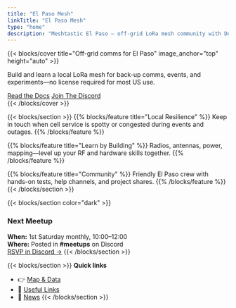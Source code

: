 ```yaml
---
title: "El Paso Mesh"
linkTitle: "El Paso Mesh"
type: "home"
description: "Meshtastic El Paso — off-grid LoRa mesh community with Docs, News, Map & Links."
---
```


{{< blocks/cover title="Off-grid comms for El Paso" image_anchor="top" height="auto" >}}
<p class="lead">
Build and learn a local LoRa mesh for back-up comms, events, and experiments—no license required for most US use.
</p>
<div class="mt-3">
  <a class="btn btn-primary me-2" href="/docs/">Read the Docs</a>
  <a class="btn btn-outline-primary" href="https://discord.gg/elp-mesh">Join The Discord</a>
</div>
{{< /blocks/cover >}}

{{< blocks/section >}}
{{% blocks/feature title="Local Resilience" %}}
Keep in touch when cell service is spotty or congested during events and outages.
{{% /blocks/feature %}}

{{% blocks/feature title="Learn by Building" %}}
Radios, antennas, power, mapping—level up your RF and hardware skills together.
{{% /blocks/feature %}}

{{% blocks/feature title="Community" %}}
Friendly El Paso crew with hands-on tests, help channels, and project shares.
{{% /blocks/feature %}}
{{< /blocks/section >}}

{{< blocks/section color="dark" >}}
### Next Meetup
**When:** 1st Saturday monthly, 10:00–12:00  
**Where:** Posted in **#meetups** on Discord  
[RSVP in Discord →](https://discord.gg/elp-mesh)
{{< /blocks/section >}}

{{< blocks/section >}}
**Quick links**
- 👉 [Map & Data](/map/)
- 🔗 [Useful Links](/links/)
- 📰 [News](/news/)
{{< /blocks/section >}}
